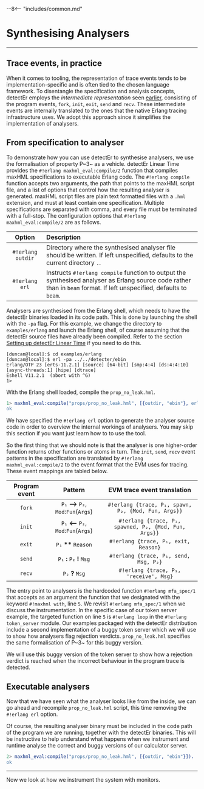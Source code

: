 --8<-- "includes/common.md"

# Synthesising Analysers
---

## Trace events, in practice

When it comes to tooling, the representation of trace events tends to be implementation-specific and is often tied to the chosen language framework.
To disentangle the specification and analysis concepts, detectEr employs the *intermediate representation* seen [earlier](the-specification-logic.md#pattern-and-constraint-expressions), consisting of the program events, `fork`, `init`, `exit`, `send` and `recv`.
These intermediate events are internally translated to the ones that the native Erlang tracing infrastructure uses.
We adopt this approach since it simplifies the implementation of analysers. 

## From specification to analyser

To demonstrate how you can use detectEr to synthesise analysers, we use the formalisation of property P~3~ as a vehicle.
detectEr Linear Time provides the `#!erlang maxhml_eval:compile/2` function that compiles maxHML specifications to executable Erlang code.
The `#!erlang compile` function accepts two arguments, the path that points to the maxHML script file, and a list of options that control how the resulting analyser is generated.
maxHML script files are plain text formatted files with a `.hml` extension, and must at least contain one specification.
Multiple specifications are separated with comma, and every file must be terminated with a full-stop.
The configuration options that `#!erlang maxhml_eval:compile/2` are as follows.

| Option            | Description                                                                                                                                                           |
|:-----------------:|:----------------------------------------------------------------------------------------------------------------------------------------------------------------------|
| `#!erlang outdir` | Directory where the synthesised analyser file should be written. If left unspecified, defaults to the current directory `.`.                                          |
| `#!erlang erl`    | Instructs `#!erlang compile` function to output the synthesised analyser as Erlang source code rather than in `beam` format. If left unspecified, defaults to `beam`. |

Analysers are synthesised from the Erlang shell, which needs to have the detectEr binaries loaded in its code path.
This is done by launching the shell with the `-pa` flag.
For this example, we change the directory to `examples/erlang` and launch the Erlang shell, of course assuming that the detectEr source files have already been compiled.
Refer to the section [Setting up detectEr Linear Time](../detecter-linear-time/setting-up-detecter.md) if you need to do this.

```console
[duncan@local]:$ cd examples/erlang
[duncan@local]:$ erl -pa ../../detecter/ebin
Erlang/OTP 23 [erts-11.2.1] [source] [64-bit] [smp:4:4] [ds:4:4:10] [async-threads:1] [hipe] [dtrace]
Eshell V11.2.1  (abort with ^G)
1>
```

With the Erlang shell loaded, compile the `prop_no_leak.hml`.

```erl
1> maxhml_eval:compile("props/prop_no_leak.hml", [{outdir, "ebin"}, erl]).
ok
```

We have specified the `#!erlang erl` option to generate the analyser source code in order to overview the internal workings of analysers.
You may skip this section if you want just learn how to to use the tool.
<!-- The analyser is written in the file `ebin/prop_no_leak.erl`, an excerpt of which is shown below. -->

<!-- ```erlang linenums="1"
-module(prop_no_leak).
-author("detectEr").
-generated("2021/6/12 16:51:08").
-export([mfa_spec/1]).
mfa_spec({calc_server, loop, [_]}) ->
  {ok,
    fun({trace, _, spawned, _, {calc_server, loop, [_]}}) ->
      fun X() ->
        fun({trace, _, 'receive', {_, {add, A, B}}}) ->
          fun({trace, _, send, {ok, Res}, _}) when Res =/= A + B ->
            no;
            ({trace, _, send, {ok, Res}, _}) when Res =:= A + B ->
              X();
            (_) ->
              'end'
          end;
          (_) ->
            'end'
        end
      end();
      (_) ->
        'end'
    end};
    mfa_spec({calc_server_bug, loop, [_]}) ->
    ...
    ...
    end};
mfa_spec(_) ->
  undefined.
``` -->

So the first thing that we should note is that the analyser is one higher-order function returns other functions or atoms in turn.
The `init`, `send`, `recv` event patterns in the specification are translated by `#!erlang maxhml_eval:compile/2` to the event format that the EVM uses for tracing.
These event mappings are tabled below.

| Program event  | Pattern                                | EVM trace event translation                           |
| :------------: | :------------------------------------: | :---------------------------------------------------: |
| `fork`         | `P₁` **-->** `P₂`, `Mod`:`Fun`(`Args`) | `#!erlang {trace, P₁, spawn, P₂, {Mod, Fun, Args}}`   |
| `init`         | `P₁` **<--** `P₂`, `Mod`:`Fun`(`Args`) | `#!erlang {trace, P₁, spawned, P₂, {Mod, Fun, Args}}` |
| `exit`         | `P₁` __**__ `Reason`                   | `#!erlang {trace, P₁, exit, Reason}`                  |
| `send`         | `P₁` **:** `P₂` **!** `Msg`            | `#!erlang {trace, P₁, send, Msg, P₂}`                 |
| `recv`         | `P₂` **?** `Msg`                       | `#!erlang {trace, P₁, 'receive', Msg}`                |

The entry point to analysers is the hardcoded function `#!erlang mfa_spec/1` that accepts as an argument the function that we designated with the keyword `#!maxhml with`, line `5`.
We revisit `#!erlang mfa_spec/1` when we discuss the instrumentation.
In the specific case of our token server example, the targeted function on line `5` is `#!erlang loop` in the `#!erlang token_server` module.
Our examples packaged with the detectEr distribution include a second implementation of a buggy token server which we will use to show how analysers flag rejection verdicts.
`prop_no_leak.hml` specifies the same formalisation of P~3~ for this buggy version. 
<!-- The corresponding synthesised analyser code is given on lines `24`-`27` (omitted). -->
We will use this buggy version of the token server  to show how a rejection verdict is reached when the incorrect behaviour in the program trace is detected.

<!-- Our analysers behave similar to *state machines* that analyse events and transition to the next state that corresponds to the continuation formula.
In the analyser code above, the necessity with the `init` symbolic action, `#!shml and([_ <- _, calc_server:loop(_)]`, in our sHML formula corresponds to the function clause on line `7`.
Next comes the maximal fix-point construct that is translated to the named function `#!erlang X`, line `8`.
The name `#!erlang X` is used to recurse when the `send` event pattern matches to the correct reply consisting of the addition of the variables `#!erlang A` and `#!erlang B`.
Nested inside `#!erlang X` is the function on lines `9`-`19` that corresponds to the first necessity containing the receive process pattern `#!shml _ ? {_, {add, A, B}}`.
Finally, we have the analyser code for the two necessities that handle the incorrect and correct cases of addition, both enclosed in the parent function that handles `recv`.
This function consists of two clauses. 
The constraint `#!shml when Res =/= A + B` in the first clause is satisfied when the reply payload sent by the server contains anything other than the sum of `#!erlang A` and `#!erlang B`, leading to a rejection verdict `no` (line `11`).
The second clause on line `12` corresponds to the necessity `#!shml [_:_ ! {ok, Res} when Res =:= A + B]`, handling the case when the addition is correctly executed by the server.
Note that the body of the latter function is just the invocation of the outer function `#!erlang X`, which emulates looping via recursion.

The functions we discussed each have an extra 'catch all' clause that is inserted by the synthesiser (*e.g.*, lines `14`, `17`) to cater for the case where the event reported to the analyser is not the one expected.
This clause matches any other event, hence the use of the don't care pattern `_`.
In such instances, the analyser is unable to decide whether that event leads to a rejection verdict, *i.e.*, a violation of the property.
Not also that since the functions are nested withing each other, the variables in the outer functions bind the ones in the inner functions.
This *lexical scoping* is what allows us to refer to the variables `#!erlang A` and `#!erlang B` of the receive pattern `#!shml _ ? {_, {add, A, B}}` in the first necessity, from the constraints of the second necessities, `#!shml when Res =/= A + B` and `#!shml when Res =:= A + B`. -->

## Executable analysers

Now that we have seen what the analyser looks like from the inside, we can go ahead and recompile `prop_no_leak.hml` script, this time removing the `#!erlang erl` option.
<!-- Verbose analysers print the events they analyse on the Erlang shell. -->
Of course, the resulting analyser binary must be included in the code path of the program we are running, together with the detectEr binaries.
This will be instructive to help understand what happens when we instrument and runtime analyse the correct and buggy versions of our calculator server.

```erl
2> maxhml_eval:compile("props/prop_no_leak.hml", [{outdir, "ebin"}]).
ok
```

---
Now we look at how we instrument the system with monitors.